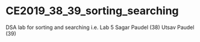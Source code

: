 # CE2019_38_39_sorting_searching
DSA lab for sorting and searching i.e. Lab 5
Sagar Paudel (38)
Utsav Paudel (39)
